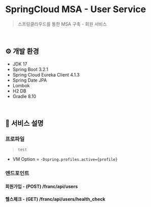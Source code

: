 # SpringCloud MSA - User Service
> 스프링클라우드를 통한 MSA 구축 - 회원 서비스

<br/>

## ⚙️ 개발 환경
- JDK 17
- Spring Boot 3.2.1
- Spring Cloud Eureka Client 4.1.3
- Spring Date JPA
- Lombok
- H2 DB
- Gradle 8.10

<br/>

## 📌 서비스 설명

### 프로파일
> `test`
- VM Option = `-Dspring.profiles.active={profile}`

### 엔드포인트

#### 회원가입 - (POST) /franc/api/users
#### 헬스체크 - (GET) /franc/api/users/health_check



